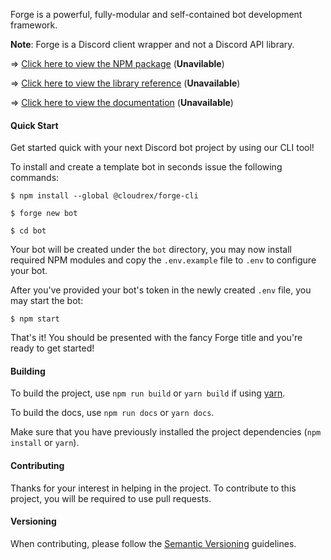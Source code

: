Forge is a powerful, fully-modular and self-contained bot development framework.

**Note**: Forge is a Discord client wrapper and not a Discord API library.

=> [Click here to view the NPM package](#) (**Unavilable**)

=> [Click here to view the library reference](#) (**Unavailable**)

=> [Click here to view the documentation](#) (**Unavailable**)

#### Quick Start

Get started quick with your next Discord bot project by using our CLI tool!

To install and create a template bot in seconds issue the following commands:

`$ npm install --global @cloudrex/forge-cli`

`$ forge new bot`

`$ cd bot`

Your bot will be created under the `bot` directory, you may now install required NPM modules and copy the `.env.example` file to `.env` to configure your bot.

After you've provided your bot's token in the newly created `.env` file, you may start the bot:

`$ npm start`

That's it! You should be presented with the fancy Forge title and you're ready to get started!

#### Building

To build the project, use `npm run build` or `yarn build` if using [yarn](https://yarnpkg.com/).

To build the docs, use `npm run docs` or `yarn docs`.

Make sure that you have previously installed the project dependencies (`npm install` or `yarn`).

#### Contributing

Thanks for your interest in helping in the project. To contribute to this project, you will be required to use pull requests.

#### Versioning

When contributing, please follow the [Semantic Versioning](https://semver.org/) guidelines.
